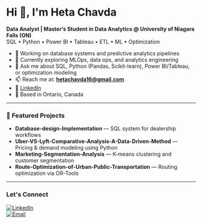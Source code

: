 # Hi 👋, I'm Heta Chavda

**Data Analyst | Master’s Student in Data Analytics @ University of Niagara Falls (ON)**  
SQL • Python • Power BI • Tableau • ETL • ML • Optimization

- 🔭 Working on database systems and predictive analytics pipelines  
- 🌱 Currently exploring MLOps, data ops, and analytics engineering  
- 💬 Ask me about SQL, Python (Pandas, Scikit-learn), Power BI/Tableau, or optimization modeling  
- 📫 Reach me at: **hetachavda16@gmail.com**  
- 🔗 [LinkedIn](!https://linkedin.com/in/hetachavda)  
- 📍 Based in Ontario, Canada

---

### 🧰 Featured Projects
- **Database-design-Implementation** — SQL system for dealership workflows  
- **Uber-VS-Lyft-Comparative-Analysis-A-Data-Driven-Method** — Pricing & demand modeling using Python  
- **Marketing-Segmentation-Analysis** — K-means clustering and customer segmentation  
- **Route-Optimization-of-Urban-Public-Transportation** — Routing optimization via OR-Tools  

---

###  Let's Connect
[![LinkedIn](https://img.shields.io/badge/LinkedIn-Connect-blue)](https://linkedin.com/in/hetachavda)  
[![Email](https://img.shields.io/badge/Email-hetachavda%40gmail.com-red)](mailto:hetachavda16@gmail.com)

